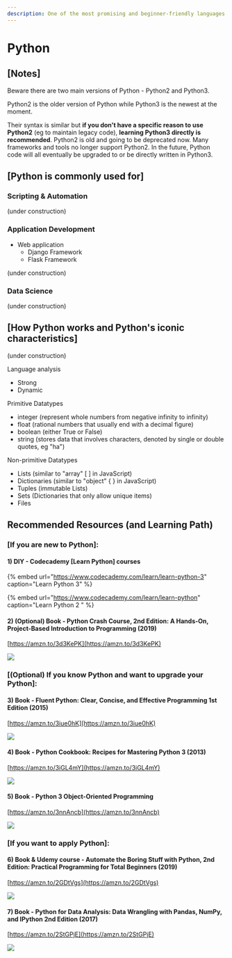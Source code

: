 ```yaml
---
description: One of the most promising and beginner-friendly languages nowadays
---
```


# Python

## \[Notes\]

Beware there are two main versions of Python - Python2 and Python3. 

Python2 is the older version of Python while Python3 is the newest at the moment. 

Their syntax is similar but **if you don't have a specific reason to use Python2** \(eg to maintain legacy code\), **learning Python3 directly is recommended**. Python2 is old and going to be deprecated now. Many frameworks and tools no longer support Python2. In the future, Python code will all eventually be upgraded to or be directly written in Python3.

## \[Python is commonly used for\]

### Scripting & Automation

\(under construction\)

### Application Development

* Web application 
  * Django Framework
  * Flask Framework

\(under construction\)

### Data Science

\(under construction\)

## \[How Python works and Python's iconic characteristics\]

\(under construction\)

Language analysis 

* Strong
* Dynamic

Primitive Datatypes

* integer \(represent whole numbers from negative infinity to infinity\)
* float \(rational numbers that usually end with a decimal figure\)
* boolean \(either True or False\)
* string \(stores data that involves characters, denoted by single or double quotes, eg "ha"\)

Non-primitive Datatypes

* Lists \(similar to "array" \[ \]  in JavaScript\)
* Dictionaries \(similar to "object" { } in JavaScript\)
* Tuples \(immutable Lists\)
* Sets \(Dictionaries that only allow unique items\)
* Files



## Recommended Resources \(and Learning Path\)

### \[If you are new to Python\]:

#### 1\) DIY - Codecademy \[Learn Python\] courses

{% embed url="https://www.codecademy.com/learn/learn-python-3" caption="Learn Python 3" %}

{% embed url="https://www.codecademy.com/learn/learn-python" caption="Learn Python 2 " %}

#### 

#### 2\) \(Optional\) Book - Python Crash Course, 2nd Edition: A Hands-On, Project-Based Introduction to Programming \(2019\)

[https://amzn.to/3d3KePK](https://amzn.to/3d3KePK)

![](../../.gitbook/assets/screenshot-2020-10-06-at-12.57.50-pm.png)

### 

### \[\(Optional\) If you know Python and want to upgrade your Python\]:

#### 3\) Book - Fluent Python: Clear, Concise, and Effective Programming 1st Edition \(2015\)

[https://amzn.to/3iue0hK](https://amzn.to/3iue0hK)

![](../../.gitbook/assets/screenshot-2020-10-06-at-12.44.47-pm.png)

#### 

#### 4\) Book - Python Cookbook: Recipes for Mastering Python 3 \(2013\)

[https://amzn.to/3iGL4mY](https://amzn.to/3iGL4mY)

![](../../.gitbook/assets/screenshot-2020-10-06-at-1.12.08-pm.png)

#### 

#### 5\) Book - Python 3 Object-Oriented Programming

[https://amzn.to/3nnAncb](https://amzn.to/3nnAncb)

![](../../.gitbook/assets/screenshot-2020-10-06-at-1.16.30-pm%20%281%29.png)

### 

### \[If you want to apply Python\]:

#### 6\) Book & Udemy course - Automate the Boring Stuff with Python, 2nd Edition: Practical Programming for Total Beginners \(2019\)

[https://amzn.to/2GDtVgs](https://amzn.to/2GDtVgs)

![](../../.gitbook/assets/screenshot-2020-10-06-at-1.04.42-pm.png)



#### 7\) Book - Python for Data Analysis: Data Wrangling with Pandas, NumPy, and IPython 2nd Edition \(2017\)

[https://amzn.to/2StGPjE](https://amzn.to/2StGPjE)

![](../../.gitbook/assets/screenshot-2020-10-06-at-1.03.34-pm.png)





